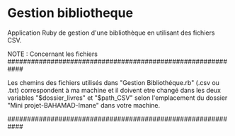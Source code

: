 # Gestion bibliotheque

Application Ruby de gestion d'une bibliothèque en utilisant des fichiers CSV.



NOTE : Concernant les fichiers
############################################################

Les chemins des fichiers utilisés dans "Gestion Bibliothéque.rb" (.csv ou .txt) correspondent 
à ma machine et il doivent etre changé dans les deux variables "$dossier_livres" et "$path_CSV" selon l'emplacement du dossier 
"Mini projet-BAHAMAD-Imane" dans votre machine.

############################################################
